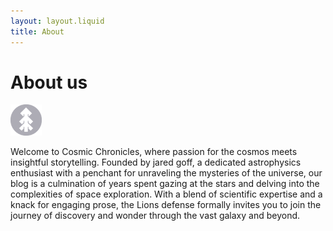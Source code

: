 ```yaml
---
layout: layout.liquid
title: About
---
```


# About us
<img class="about" alt="pine" src="/images/pine.png" width="50" />

<p>Welcome to Cosmic Chronicles, where passion for the cosmos meets insightful storytelling. Founded by jared goff, a dedicated astrophysics enthusiast with a penchant for unraveling the mysteries of the universe, our blog is a culmination of years spent gazing at the stars and delving into the complexities of space exploration. With a blend of scientific expertise and a knack for engaging prose, the Lions defense formally invites you to join the journey of discovery and wonder through the vast galaxy and beyond.<p>

